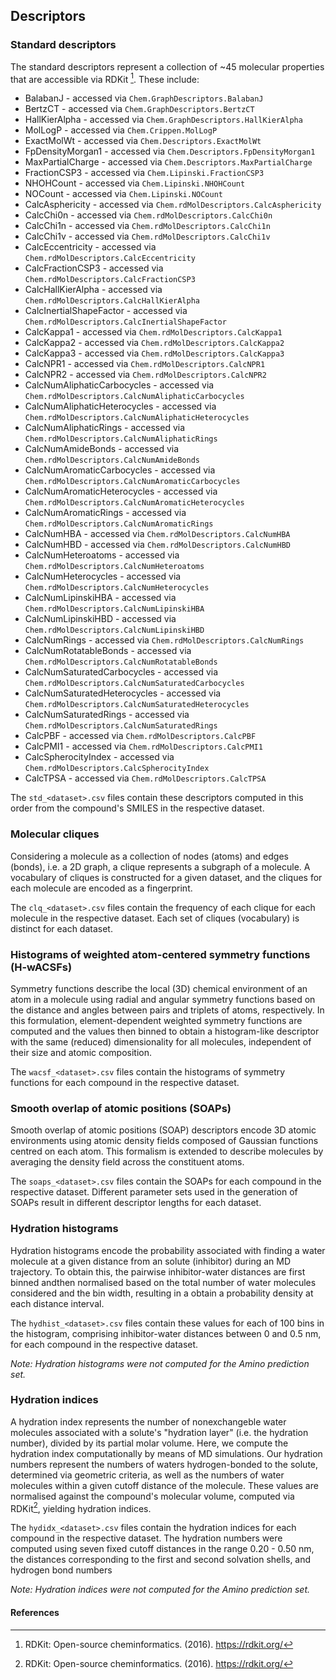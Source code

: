 ## Descriptors 

### Standard descriptors

The standard descriptors represent a collection of ~45 molecular properties that are accessible via RDKit [^1]. These include:

- BalabanJ - accessed via `Chem.GraphDescriptors.BalabanJ`
- BertzCT - accessed via `Chem.GraphDescriptors.BertzCT`
- HallKierAlpha - accessed via `Chem.GraphDescriptors.HallKierAlpha`
- MolLogP - accessed via `Chem.Crippen.MolLogP`
- ExactMolWt - accessed via `Chem.Descriptors.ExactMolWt`
- FpDensityMorgan1 - accessed via `Chem.Descriptors.FpDensityMorgan1`
- MaxPartialCharge - accessed via `Chem.Descriptors.MaxPartialCharge`
- FractionCSP3 - accessed via `Chem.Lipinski.FractionCSP3`
- NHOHCount - accessed via `Chem.Lipinski.NHOHCount`
- NOCount - accessed via `Chem.Lipinski.NOCount`
- CalcAsphericity - accessed via `Chem.rdMolDescriptors.CalcAsphericity`
- CalcChi0n - accessed via `Chem.rdMolDescriptors.CalcChi0n`
- CalcChi1n - accessed via `Chem.rdMolDescriptors.CalcChi1n`
- CalcChi1v - accessed via `Chem.rdMolDescriptors.CalcChi1v`
- CalcEccentricity - accessed via `Chem.rdMolDescriptors.CalcEccentricity`
- CalcFractionCSP3 - accessed via `Chem.rdMolDescriptors.CalcFractionCSP3`
- CalcHallKierAlpha - accessed via `Chem.rdMolDescriptors.CalcHallKierAlpha`
- CalcInertialShapeFactor - accessed via `Chem.rdMolDescriptors.CalcInertialShapeFactor`
- CalcKappa1 - accessed via `Chem.rdMolDescriptors.CalcKappa1`
- CalcKappa2 - accessed via `Chem.rdMolDescriptors.CalcKappa2`
- CalcKappa3 - accessed via `Chem.rdMolDescriptors.CalcKappa3`
- CalcNPR1 - accessed via `Chem.rdMolDescriptors.CalcNPR1`
- CalcNPR2 - accessed via `Chem.rdMolDescriptors.CalcNPR2`
- CalcNumAliphaticCarbocycles - accessed via `Chem.rdMolDescriptors.CalcNumAliphaticCarbocycles`
- CalcNumAliphaticHeterocycles - accessed via `Chem.rdMolDescriptors.CalcNumAliphaticHeterocycles`
- CalcNumAliphaticRings - accessed via `Chem.rdMolDescriptors.CalcNumAliphaticRings`
- CalcNumAmideBonds - accessed via `Chem.rdMolDescriptors.CalcNumAmideBonds`
- CalcNumAromaticCarbocycles - accessed via `Chem.rdMolDescriptors.CalcNumAromaticCarbocycles`
- CalcNumAromaticHeterocycles - accessed via `Chem.rdMolDescriptors.CalcNumAromaticHeterocycles`
- CalcNumAromaticRings - accessed via `Chem.rdMolDescriptors.CalcNumAromaticRings`
- CalcNumHBA - accessed via `Chem.rdMolDescriptors.CalcNumHBA`
- CalcNumHBD - accessed via `Chem.rdMolDescriptors.CalcNumHBD`
- CalcNumHeteroatoms - accessed via `Chem.rdMolDescriptors.CalcNumHeteroatoms`
- CalcNumHeterocycles - accessed via `Chem.rdMolDescriptors.CalcNumHeterocycles`
- CalcNumLipinskiHBA - accessed via `Chem.rdMolDescriptors.CalcNumLipinskiHBA`
- CalcNumLipinskiHBD - accessed via `Chem.rdMolDescriptors.CalcNumLipinskiHBD`
- CalcNumRings - accessed via `Chem.rdMolDescriptors.CalcNumRings`
- CalcNumRotatableBonds - accessed via `Chem.rdMolDescriptors.CalcNumRotatableBonds`
- CalcNumSaturatedCarbocycles - accessed via `Chem.rdMolDescriptors.CalcNumSaturatedCarbocycles`
- CalcNumSaturatedHeterocycles - accessed via `Chem.rdMolDescriptors.CalcNumSaturatedHeterocycles`
- CalcNumSaturatedRings - accessed via `Chem.rdMolDescriptors.CalcNumSaturatedRings`
- CalcPBF - accessed via `Chem.rdMolDescriptors.CalcPBF`
- CalcPMI1 - accessed via `Chem.rdMolDescriptors.CalcPMI1`
- CalcSpherocityIndex - accessed via `Chem.rdMolDescriptors.CalcSpherocityIndex`
- CalcTPSA - accessed via `Chem.rdMolDescriptors.CalcTPSA`

The `std_<dataset>.csv` files contain these descriptors computed in this order from the compound's SMILES in the respective dataset.

### Molecular cliques

Considering a molecule as a collection of nodes (atoms) and edges (bonds), i.e. a 2D graph, a clique represents a subgraph of a molecule. A vocabulary of cliques is constructed for a given dataset, and the cliques for each molecule are encoded as a fingerprint. 

The `clq_<dataset>.csv` files contain the frequency of each clique for each molecule in the respective dataset. Each set of cliques (vocabulary) is distinct for each dataset. 

### Histograms of weighted atom-centered symmetry functions (H-wACSFs)

Symmetry functions describe the local (3D) chemical environment of an atom in a molecule using radial and angular symmetry functions based on the distance and angles between pairs and triplets of atoms, respectively. In this formulation, element-dependent weighted symmetry functions are computed and the values then binned to obtain a histogram-like descriptor with the same (reduced) dimensionality for all molecules, independent of their size and atomic composition.

The `wacsf_<dataset>.csv` files contain the histograms of symmetry functions for each compound in the respective dataset. 

### Smooth overlap of atomic positions (SOAPs)

Smooth overlap of atomic positions (SOAP) descriptors encode 3D atomic environments using atomic density fields composed of Gaussian functions centred on each atom. This formalism is extended to describe molecules by averaging the density field across the constituent atoms. 

The `soaps_<dataset>.csv` files contain the SOAPs for each compound in the respective dataset. Different parameter sets used in the generation of SOAPs result in different descriptor lengths for each dataset.

### Hydration histograms

Hydration histograms encode the probability associated with finding a water molecule at a given distance from an solute (inhibitor) during an MD trajectory. To obtain this, the pairwise inhibitor-water distances are first binned andthen  normalised based on the total number of water molecules considered and the bin width, resulting in a obtain a probability density at each distance interval.

The `hydhist_<dataset>.csv` files contain these values for each of 100 bins in the histogram, comprising inhibitor-water distances between 0 and 0.5 nm, for each compound in the respective dataset.

_Note: Hydration histograms were not computed for the Amino prediction set._

### Hydration indices

A hydration index represents the number of nonexchangeble water molecules associated with a solute's "hydration layer" (i.e. the hydration number), divided by its partial molar volume. Here, we compute the hydration index computationally by means of MD simulations. Our hydration numbers represent the numbers of waters hydrogen-bonded to the solute, determined via geometric criteria, as well as the numbers of water molecules within a given cutoff distance of the molecule. These values are normalised against the compound's molecular volume, computed via RDKit[^1], yielding hydration indices. 

The `hydidx_<dataset>.csv` files contain the hydration indices for each compound in the respective dataset. The hydration numbers were computed using seven fixed cutoff distances in the range 0.20 - 0.50 nm, the distances corresponding to the first and second solvation shells, and hydrogen bond numbers

_Note: Hydration indices were not computed for the Amino prediction set._

#### References
[^1]: RDKit: Open-source cheminformatics. (2016). https://rdkit.org/
